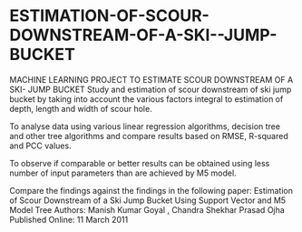 # ESTIMATION-OF-SCOUR-DOWNSTREAM-OF-A-SKI--JUMP-BUCKET
MACHINE LEARNING PROJECT TO ESTIMATE SCOUR DOWNSTREAM OF A SKI- JUMP BUCKET
Study and estimation of scour downstream of ski jump bucket by taking into account the various factors integral to estimation of depth, length and width of scour hole. 

To analyse data using various linear regression algorithms, decision tree and other tree algorithms and compare results based on RMSE, R-squared and PCC values.

To observe if comparable or better results can be obtained using less number of input parameters than are achieved by M5 model.

Compare the findings against the findings in the following paper: 
Estimation of Scour Downstream of a Ski Jump Bucket Using Support Vector and M5 Model Tree
Authors: Manish Kumar Goyal , Chandra Shekhar Prasad Ojha
Published Online: 11 March 2011
